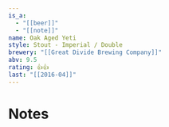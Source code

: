 ```yaml
---
is_a:
  - "[[beer]]"
  - "[[note]]"
name: Oak Aged Yeti
style: Stout - Imperial / Double
brewery: "[[Great Divide Brewing Company]]"
abv: 9.5
rating: 👍👍
last: "[[2016-04]]"
---
```

# Notes

